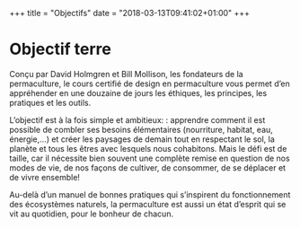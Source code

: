 +++
title = "Objectifs"
date = "2018-03-13T09:41:02+01:00"
+++

# Objectif terre

Conçu par David Holmgren et Bill Mollison, les fondateurs de la permaculture, le cours certifié de design en permaculture vous permet d’en appréhender en une douzaine de jours les éthiques, les principes, les pratiques et les outils.

L’objectif est à la fois simple et ambitieux: : apprendre comment il est possible de combler ses besoins élémentaires (nourriture, habitat, eau, énergie,...) et créer les paysages de demain tout en respectant le sol, la planète et tous les êtres avec lesquels nous cohabitons. Mais le défi est de taille, car il nécessite bien souvent une complète remise en question de nos modes de vie, de nos façons de cultiver, de consommer, de se déplacer et de vivre ensemble!

Au-delà d’un manuel de bonnes pratiques qui s’inspirent du fonctionnement des écosystèmes naturels, la permaculture est aussi un état d’esprit qui se vit au quotidien, pour le bonheur de chacun.
